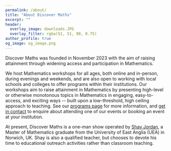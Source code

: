 ```yaml
---
permalink: /about/
title: "About Discover Maths"
excerpt: ""
header:
  overlay_image: downloads.JPG
  overlay_filter: rgba(51, 51, 90, 0.75)
author_profile: true
og_image: og_image.png
---
```


Discover Maths was founded in November 2023 with the aim of raising attainment through widening access and participation in Mathematics.

We host Mathematics workshops for all ages, both online and in-person, during evenings and weekends, and are also open to working with local schools and colleges to offer programs within their institutions. Our workshops aim to raise attainment in Mathematics by presenting high-level or otherwise monotonous topics in Mathematics in engaging, easy-to-access, and exciting ways -- built upon a low-threshold, high ceiling approach to teaching. See our [programs page](/programs/) for more information, and [get in contact](mailto:hello@discovermaths.uk) to enquire about attending one of our events or booking an event at your institution.

At present, Discover Maths is a one-man show operated by [Shay Jordan](https://shayjordan.co.uk), a Master of Mathematics graduate from the University of East Anglia (UEA) in Norwich, UK. Shay is also a qualified teacher, but chooses to devote his time to educational outreach activities rather than classroom teaching.